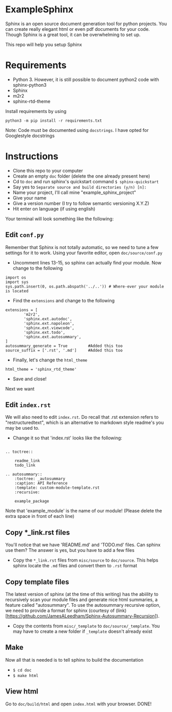 # ExampleSphinx

Sphinx is an open source document generation tool for python projects. You can create really elegant html or even pdf documents for your code. Though Sphinx is a great tool, it can be overwhelming to set up. 

This repo will help you setup Sphinx

# Requirements
- Python 3. However, it is still possible to document python2 code with sphinx-python3 
- Sphinx
- m2r2
- sphinx-rtd-theme

Install requirements by using 
```
python3 -m pip install -r requirements.txt
```
Note: Code must be documented using `docstrings`. I have opted for Googlestyle docstrings

# Instructions
- Clone this repo to your computer
- Create an empty `doc` folder (delete the one already present here)
- Cd to `doc` and run sphinx's quickstart command `$ sphinx-quickstart`
- Say yes to `Separate source and build directories (y/n) [n]: `
- Name your project, I'll call mine "example_sphinx_project"
- Give your name
- Give a version number (I try to follow semantic versioning X.Y.Z)
- Hit enter on language (if using english)

Your terminal will look something like the following:


## Edit `conf.py`
Remember that Sphinx is not totally automatic, so we need to tune a few settings for it to work. Using your favorite editor, open `doc/source/conf.py`
- Uncomment lines 13-15, so sphinx can actually find your module. Now change to the following
```
import os
import sys
sys.path.insert(0, os.path.abspath('../..')) # Where-ever your module is located
``` 
- Find the `extensions` and change to the following
```
extensions = [
        'm2r2',
        'sphinx.ext.autodoc',
        'sphinx.ext.napoleon',
        'sphinx.ext.viewcode',
        'sphinx.ext.todo',
        'sphinx.ext.autosummary',
]
autosummary_generate = True			#Added this too
source_suffix = ['.rst', '.md']		#Added this too
```

- Finally, let's change the `html_theme`
```
html_theme = 'sphinx_rtd_theme'
```

- Save and close!


Next we want 

## Edit `index.rst`

We will also need to edit `index.rst`. Do recall that .rst extension refers to "restructuredtext", which is an alternative to markdown style readme's you may be used to. 

- Change it so that 'index.rst' looks like the following:

```

.. toctree::

	readme_link
	todo_link

.. autosummary::
	:toctree: _autosummary
	:caption: API Reference
	:template: custom-module-template.rst
	:recursive:

	example_package

```

Note that 'example_module' is the name of our module! (Please delete the extra space in front of each line)

## Copy *_link.rst files

You'll notice that we have 'README.md' and 'TODO.md' files. Can sphinx use them? The answer is yes, but you have to add a few files

- Copy the `*_link.rst` files from `misc/source` to `doc/source`. This helps sphinx locate the `.md` files and convert them to `.rst` format

## Copy template files

The latest version of sphinx (at the time of this writing) has the abiility to recursively scan your module files and generate nice html summaries, a feature called "autosummary". To use the autosummary recursive option, we need to provide a format for sphinx (courtesy of (link)[https://github.com/JamesALeedham/Sphinx-Autosummary-Recursion]). 

- Copy the contents from `misc/_template` to `doc/source/_template`. You may have to create a new folder if `_template` doesn't already exist

## Make

Now all that is needed is to tell sphinx to build the documentation
- `$ cd doc`
- `$ make html`


## View html

Go to `doc/build/html` and open `index.html` with your browser. DONE!

